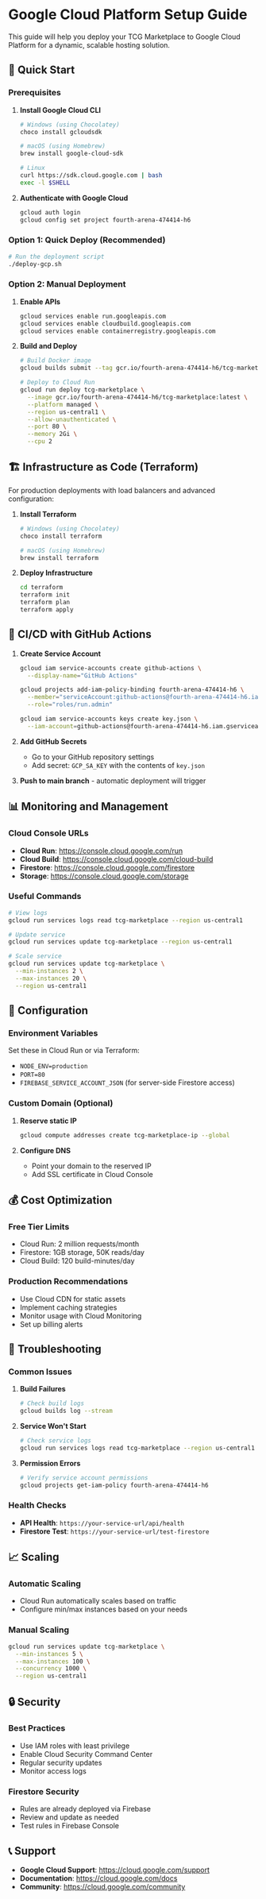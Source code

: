 # Google Cloud Platform Setup Guide

This guide will help you deploy your TCG Marketplace to Google Cloud Platform for a dynamic, scalable hosting solution.

## 🚀 Quick Start

### Prerequisites

1. **Install Google Cloud CLI**
   ```bash
   # Windows (using Chocolatey)
   choco install gcloudsdk
   
   # macOS (using Homebrew)
   brew install google-cloud-sdk
   
   # Linux
   curl https://sdk.cloud.google.com | bash
   exec -l $SHELL
   ```

2. **Authenticate with Google Cloud**
   ```bash
   gcloud auth login
   gcloud config set project fourth-arena-474414-h6
   ```

### Option 1: Quick Deploy (Recommended)

```bash
# Run the deployment script
./deploy-gcp.sh
```

### Option 2: Manual Deployment

1. **Enable APIs**
   ```bash
   gcloud services enable run.googleapis.com
   gcloud services enable cloudbuild.googleapis.com
   gcloud services enable containerregistry.googleapis.com
   ```

2. **Build and Deploy**
   ```bash
   # Build Docker image
   gcloud builds submit --tag gcr.io/fourth-arena-474414-h6/tcg-marketplace:latest .
   
   # Deploy to Cloud Run
   gcloud run deploy tcg-marketplace \
     --image gcr.io/fourth-arena-474414-h6/tcg-marketplace:latest \
     --platform managed \
     --region us-central1 \
     --allow-unauthenticated \
     --port 80 \
     --memory 2Gi \
     --cpu 2
   ```

## 🏗️ Infrastructure as Code (Terraform)

For production deployments with load balancers and advanced configuration:

1. **Install Terraform**
   ```bash
   # Windows (using Chocolatey)
   choco install terraform
   
   # macOS (using Homebrew)
   brew install terraform
   ```

2. **Deploy Infrastructure**
   ```bash
   cd terraform
   terraform init
   terraform plan
   terraform apply
   ```

## 🔄 CI/CD with GitHub Actions

1. **Create Service Account**
   ```bash
   gcloud iam service-accounts create github-actions \
     --display-name="GitHub Actions"
   
   gcloud projects add-iam-policy-binding fourth-arena-474414-h6 \
     --member="serviceAccount:github-actions@fourth-arena-474414-h6.iam.gserviceaccount.com" \
     --role="roles/run.admin"
   
   gcloud iam service-accounts keys create key.json \
     --iam-account=github-actions@fourth-arena-474414-h6.iam.gserviceaccount.com
   ```

2. **Add GitHub Secrets**
   - Go to your GitHub repository settings
   - Add secret: `GCP_SA_KEY` with the contents of `key.json`

3. **Push to main branch** - automatic deployment will trigger

## 📊 Monitoring and Management

### Cloud Console URLs

- **Cloud Run**: https://console.cloud.google.com/run
- **Cloud Build**: https://console.cloud.google.com/cloud-build
- **Firestore**: https://console.cloud.google.com/firestore
- **Storage**: https://console.cloud.google.com/storage

### Useful Commands

```bash
# View logs
gcloud run services logs read tcg-marketplace --region us-central1

# Update service
gcloud run services update tcg-marketplace --region us-central1

# Scale service
gcloud run services update tcg-marketplace \
  --min-instances 2 \
  --max-instances 20 \
  --region us-central1
```

## 🔧 Configuration

### Environment Variables

Set these in Cloud Run or via Terraform:

- `NODE_ENV=production`
- `PORT=80`
- `FIREBASE_SERVICE_ACCOUNT_JSON` (for server-side Firestore access)

### Custom Domain (Optional)

1. **Reserve static IP**
   ```bash
   gcloud compute addresses create tcg-marketplace-ip --global
   ```

2. **Configure DNS**
   - Point your domain to the reserved IP
   - Add SSL certificate in Cloud Console

## 💰 Cost Optimization

### Free Tier Limits
- Cloud Run: 2 million requests/month
- Firestore: 1GB storage, 50K reads/day
- Cloud Build: 120 build-minutes/day

### Production Recommendations
- Use Cloud CDN for static assets
- Implement caching strategies
- Monitor usage with Cloud Monitoring
- Set up billing alerts

## 🚨 Troubleshooting

### Common Issues

1. **Build Failures**
   ```bash
   # Check build logs
   gcloud builds log --stream
   ```

2. **Service Won't Start**
   ```bash
   # Check service logs
   gcloud run services logs read tcg-marketplace --region us-central1
   ```

3. **Permission Errors**
   ```bash
   # Verify service account permissions
   gcloud projects get-iam-policy fourth-arena-474414-h6
   ```

### Health Checks

- **API Health**: `https://your-service-url/api/health`
- **Firestore Test**: `https://your-service-url/test-firestore`

## 📈 Scaling

### Automatic Scaling
- Cloud Run automatically scales based on traffic
- Configure min/max instances based on your needs

### Manual Scaling
```bash
gcloud run services update tcg-marketplace \
  --min-instances 5 \
  --max-instances 100 \
  --concurrency 1000 \
  --region us-central1
```

## 🔒 Security

### Best Practices
- Use IAM roles with least privilege
- Enable Cloud Security Command Center
- Regular security updates
- Monitor access logs

### Firestore Security
- Rules are already deployed via Firebase
- Review and update as needed
- Test rules in Firebase Console

## 📞 Support

- **Google Cloud Support**: https://cloud.google.com/support
- **Documentation**: https://cloud.google.com/docs
- **Community**: https://cloud.google.com/community
